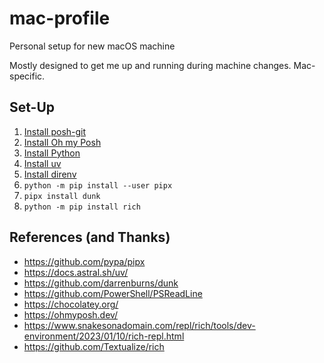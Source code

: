 # mac-profile
Personal setup for new macOS machine

Mostly designed to get me up and running during machine changes. Mac-specific.

## Set-Up
1. [Install posh-git](https://github.com/dahlbyk/posh-git?tab=readme-ov-file#installing-posh-git-via-powershellget-on-linux-macos-and-windows)
1. [Install Oh my Posh](https://ohmyposh.dev/docs/installation)
1. [Install Python](https://www.python.org/downloads/)
1. [Install uv](https://docs.astral.sh/uv/getting-started/installation/)
1. [Install direnv](https://direnv.net/docs/installation.html)
1. `python -m pip install --user pipx`
1. `pipx install dunk`
1. `python -m pip install rich`

## References (and Thanks)
- https://github.com/pypa/pipx
- https://docs.astral.sh/uv/
- https://github.com/darrenburns/dunk
- https://github.com/PowerShell/PSReadLine
- https://chocolatey.org/
- https://ohmyposh.dev/
- https://www.snakesonadomain.com/repl/rich/tools/dev-environment/2023/01/10/rich-repl.html
- https://github.com/Textualize/rich
